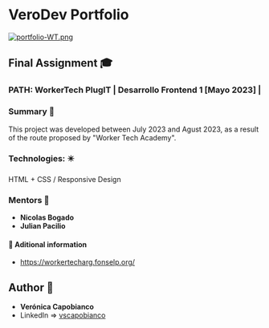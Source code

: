 # VeroDev Portfolio 


[![portfolio-WT.png](https://i.postimg.cc/sgTLTKSS/portfolio-WT.png)](https://postimg.cc/cv8THRF4)


## Final Assignment :mortar_board:
### PATH: WorkerTech PlugIT | Desarrollo Frontend 1 [Mayo 2023] |


### Summary  :memo:
This project was developed between July 2023 and Agust 2023, as a result of the route proposed by "Worker Tech Academy". 


### Technologies: :eight_pointed_black_star:

HTML + CSS / Responsive Design


### Mentors :raised_hands:
* **Nicolas Bogado**
* **Julian Pacilio**   

  
#### :round_pushpin: Aditional information 
* https://workertecharg.fonselp.org/  
  
  
## Author :woman:
* **Verónica Capobianco**
* LinkedIn => [vscapobianco](https://www.linkedin.com/in/vscapobianco/)